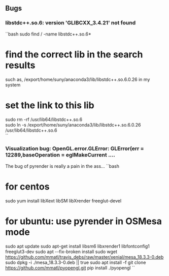 ## Bugs

### libstdc++.so.6: version 'GLIBCXX_3.4.21' not found  
``bash
sudo find / -name libstdc++.so.6*  
# find the correct lib in the search results
such as, /export/home/suny/anaconda3/lib/libstdc++.so.6.0.26 in my system
# set the link to this lib
sudo rm -rf /usr/lib64/libstdc++.so.6  
sudo ln -s /export/home/suny/anaconda3/lib/libstdc++.so.6.0.26 /usr/lib64/libstdc++.so.6  
``

### Visualization bug: OpenGL.error.GLError: GLError(err = 12289,baseOperation = eglMakeCurrent ....

The bug of pyrender is really a pain in the ass...
``bash
# for centos 
sudo yum install libXext libSM libXrender freeglut-devel
# for ubuntu: use pyrender in OSMesa mode
sudo apt update
sudo apt-get install libsm6 libxrender1 libfontconfig1 freeglut3-dev
sudo apt --fix-broken install
sudo wget https://github.com/mmatl/travis_debs/raw/master/xenial/mesa_18.3.3-0.deb
sudo dpkg -i ./mesa_18.3.3-0.deb || true
sudo apt install -f
git clone https://github.com/mmatl/pyopengl.git
pip install ./pyopengl
``
